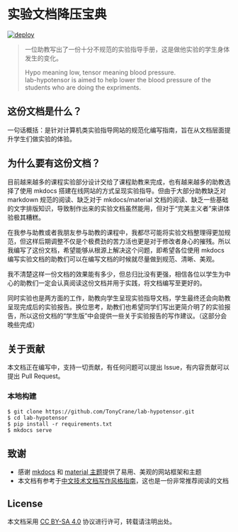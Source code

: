 # 实验文档降压宝典

[![deploy](https://github.com/TonyCrane/lab-hypotensor/actions/workflows/deploy.yml/badge.svg)](https://hypotensor.tonycrane.cc/)

> 一位助教写出了一份十分不规范的实验指导手册，这是做他实验的学生身体发生的变化。
>
> Hypo meaning low, tensor meaning blood pressure.   
> lab-hypotensor is aimed to help lower the blood pressure of the students who are doing the expriments.

## 这份文档是什么？

一句话概括：是针对计算机类实验指导网站的规范化编写指南，旨在从文档层面提升学生们做实验的体验。

## 为什么要有这份文档？

目前越来越多的课程实验部分设计交给了课程助教来完成，也有越来越多的助教选择了使用 mkdocs 搭建在线网站的方式呈现实验指导。但由于大部分助教缺乏对 markdown 规范的阅读、缺乏对于 mkdocs/material 文档的阅读、缺乏一些基础的文字排版知识，导致制作出来的实验文档虽然能用，但对于“完美主义者”来讲体验极其糟糕。

在我参与助教或者我朋友参与助教的课程中，我都尽可能将实验文档整理得更加规范，但这样后期调整不仅是个极费劲的苦力活也更是对于修改者身心的摧残。所以我编写了这份文档，希望能够从根源上解决这个问题，即希望各位使用 mkdocs 编写实验文档的助教们可以在编写文档的时候就尽量做到规范、清晰、美观。

我不清楚这样一份文档的效果能有多少，但总归比没有更强，相信各位以学生为中心的助教们一定会认真阅读这份文档并用于实践，将文档编写至更好的。

同时实验也是两方面的工作，助教向学生呈现实验指导文档，学生最终还会向助教呈现完成后的实验报告。换位思考，助教们也希望同学们写出更简介明了的实验报告，所以这份文档的“学生版”中会提供一些关于实验报告的写作建议。（这部分会晚些完成）

## 关于贡献

本文档正在编写中，支持一切贡献，有任何问题可以提出 Issue，有内容贡献可以提出 Pull Request。

### 本地构建

```shell
$ git clone https://github.com/TonyCrane/lab-hypotensor.git
$ cd lab-hypotensor
$ pip install -r requirements.txt
$ mkdocs serve
```

## 致谢

- 感谢 [mkdocs](https://www.mkdocs.org/) 和 [material 主题](https://squidfunk.github.io/mkdocs-material/)提供了易用、美观的网站框架和主题
- 本文档有参考于[中文技术文档写作风格指南](https://github.com/yikeke/zh-style-guide/)，这也是一份非常推荐阅读的文档

## License

本文档采用 [CC BY-SA 4.0](https://creativecommons.org/licenses/by-sa/4.0/) 协议进行许可，转载请注明出处。